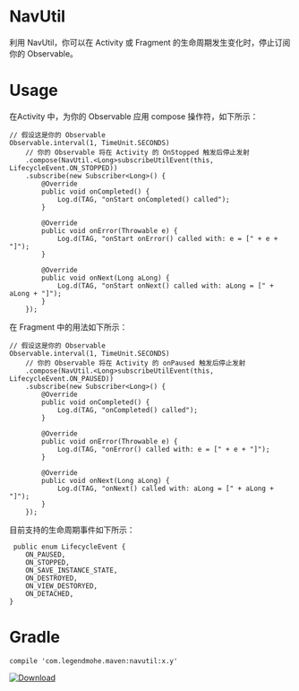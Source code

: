 # NavUtil
利用 NavUtil，你可以在 Activity 或 Fragment 的生命周期发生变化时，停止订阅你的 Observable。

# Usage

在Activity 中，为你的 Observable 应用 compose 操作符，如下所示：

    // 假设这是你的 Observable
    Observable.interval(1, TimeUnit.SECONDS) 
        // 你的 Observable 将在 Activity 的 OnStopped 触发后停止发射
        .compose(NavUtil.<Long>subscribeUtilEvent(this, LifecycleEvent.ON_STOPPED))
        .subscribe(new Subscriber<Long>() {
            @Override
            public void onCompleted() {
                Log.d(TAG, "onStart onCompleted() called");
            }

            @Override
            public void onError(Throwable e) {
                Log.d(TAG, "onStart onError() called with: e = [" + e + "]");
            }

            @Override
            public void onNext(Long aLong) {
                Log.d(TAG, "onStart onNext() called with: aLong = [" + aLong + "]");
            }
        });
        
 在 Fragment 中的用法如下所示：
 
    // 假设这是你的 Observable
    Observable.interval(1, TimeUnit.SECONDS)
        // 你的 Observable 将在 Activity 的 onPaused 触发后停止发射
        .compose(NavUtil.<Long>subscribeUtilEvent(this, LifecycleEvent.ON_PAUSED))
        .subscribe(new Subscriber<Long>() {
            @Override
            public void onCompleted() {
                Log.d(TAG, "onCompleted() called");
            }

            @Override
            public void onError(Throwable e) {
                Log.d(TAG, "onError() called with: e = [" + e + "]");
            }

            @Override
            public void onNext(Long aLong) {
                Log.d(TAG, "onNext() called with: aLong = [" + aLong + "]");
            }
        });
        
 目前支持的生命周期事件如下所示：
 
     public enum LifecycleEvent {
        ON_PAUSED,
        ON_STOPPED,
        ON_SAVE_INSTANCE_STATE,
        ON_DESTROYED,
        ON_VIEW_DESTORYED,
        ON_DETACHED,
    }

# Gradle

    compile 'com.legendmohe.maven:navutil:x.y'

[ ![Download](https://api.bintray.com/packages/legendmohe/maven/NavUtil/images/download.svg) ](https://bintray.com/legendmohe/maven/NavUtil/_latestVersion)

